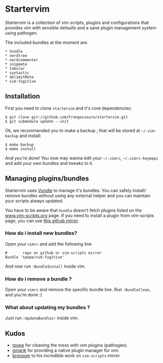 Startervim
==========

Startervim is a collection of vim scripts, plugins and configurations that provides vim with sensible defaults and 
a sane plugin management system using pathogen.

The included bundles at the moment are:

    * Vundle
    * nerdtree
    * nerdcommenter
    * snipmate
    * tabular
    * syntastic
    * delimitMate
    * vim-fugitive 

Installation
------------

First you need to clone `startervim` and it's core dependencies:

    $ git clone git://github.com/Frangossauro/startervim.git
    $ git submodule update --init

Ok, we recommended you to make a backup ; that will be stored at `~/.vim-backup` and install:

    $ make backup
    $ make install

And you're done! You now may wanna edit your `~/.vimrc`, `~/.vimrc-keymaps` and add your own bundles
and tweaks to it.

Managing plugins/bundles
------------------------
   
Startervim uses [Vundle](https://github.com/gmarik/vundle) to manage it's bundles. You can safely install/
remove bundles without using any external helper and you can maintain your scripts always updated. 

You have to be aware that `Vundle` doesn't fetch plugins listed on the www.vim-scripts.org page. If you
need to install a plugin from vim-scripts page, you can use [this github mirror](http://github.com/vim-scripts).

### How do i install new bundles?

Open your `vimrc` and add the following line

    #       repo on github or vim-scripts mirror
    Bundle 'tpope/vim-fugitive'

And now run `:BundleInstall` inside vim.

### How do i remove a bundle ?

Open your `vimrc` and remove the specific bundle line. Run `:BundleClean`, and you're  done :)

### What about updating my bundles ?

Just run `:UpdateBundles!` inside vim.

Kudos
-----

* [tpope](http://github.com/tpope/vim-pathogen) for cleaning the mess with vim plugins (pathogen).
* [gmarik](https://github.com/gmarik/vundle) for providing a native plugin manager for vim.
* [bronsom](http://github.com/bronson/) to his incredible work on `vim-scripts` mirror.
